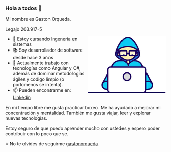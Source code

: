 ### Hola a todos 👋

Mi nombre es Gaston Orqueda.

Legajo 203.917-5

<img align="right" alt="Github" src="88862734-4903af80-d201-11ea-968b-9c939d88a37c.gif" />

- 🔭 Estoy cursando Ingenería en sistemas
- 📚 Soy desarrollador de software desde hace 3 años
- 👯 Actualmente trabajo con tecnologías como Angular y C#, además de dominar metodologías ágiles y codigo limpio (o porlomenos se intenta).
- 📫 Pueden encontrarme en: [Linkedin](https://www.linkedin.com/in/gast%C3%B3n-orqueda-492253219/)

En mi tiempo libre me gusta practicar boxeo. Me ha ayudado a mejorar mi concentración y mentalidad. También me gusta viajar, leer y explorar nuevas tecnologías.

Estoy seguro de que puedo aprender mucho con ustedes y espero poder contribuir con lo poco que se.

⭐️ No te olvides de seguirme [gastonorqueda](https://github.com/gastonorqueda)
